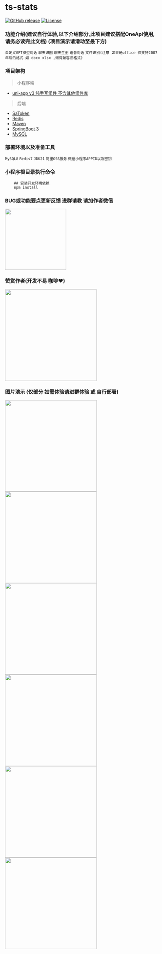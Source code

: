# ts-stats

[![GitHub release](https://img.shields.io/static/v1?label=release&message=v2.4&color=blue)](<[https://www.github.com/novicezk/midjourney-proxy](https://github.com/dulaiduwang003/TIME-SEA-PLUS)>)
[![License](https://img.shields.io/badge/license-Apache%202-4EB1BA.svg)](https://www.apache.org/licenses/LICENSE-2.0.html)


### 功能介绍(建议自行体验,以下介绍部分,此项目建议搭配OneApi使用,请务必读完此文档) (项目演示请滑动至最下方)
`自定义GPT模型对话`  `聊天识图` `聊天生图` `语音对话` `文件识别(注意 如果是office 仅支持2007年后的格式 如 docx xlsx ,懒得兼容旧格式)`
### 项目架构

> 小程序端
* [uni-app v3 纯手写组件 不含其他组件库](https://uniapp/)

> 后端

* [SaToken](https://sa-token.cc/)
* [Redis](https://redis.io)
* [Maven](https://maven.io)
* [SpringBoot 3](https://spring.io/projects/spring-boot3)
* [MySQL](https://www.mysql.com)


### 部署环境以及准备工具

`MySQL8`
`Redis7`
`JDK21`
`阿里OSS服务`
`微信小程序APPID以及密钥`


### 小程序根目录执行命令
```shell
    ## 安装开发环境依赖
    npm install
```


### BUG或功能要点更新反馈 进群请教 请加作者微信
<img src="./.static/58b7d7bcb6a2db055fe5d5ca091ddca.png" style="width: 200px"  alt=""/>

### 赞赏作者(开发不易 咖啡❤)
<img src="./.static/c2f8c900876a7d6a58eb1824d06ca5f.jpg" style="width: 300px"  alt=""/>

### 图片演示 (仅部分 如需体验请进群体验 或 自行部署)
<img src="./.static/569401139bd3eeeac0bd1f79f2d72a7.jpg" style="width: 300px"  alt=""/>
<img src="./.static/b5283ffcd8adf3ad28395ba0bdb9be9.jpg" style="width: 300px"  alt=""/>
<img src="./.static/154372c888f6824bb30d05297bb598b.jpg" style="width: 300px"  alt=""/>
<img src="./.static/b4e0e50a6a6e60afd4e0a51ce436993.jpg" style="width: 300px"  alt=""/>
<img src="./.static/6fa20139217a239c1cdf6fbf9c23754.jpg" style="width: 300px"  alt=""/>
<img src="./.static/4ee51e63bd41fe7cfa6e825921b4c85.jpg" style="width: 300px"  alt=""/>
